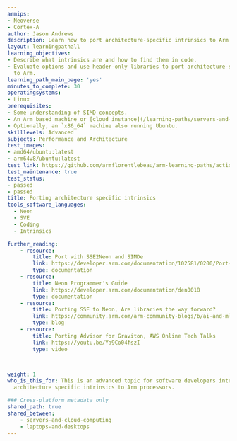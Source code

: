 ```yaml
---
armips:
- Neoverse
- Cortex-A
author: Jason Andrews
description: Learn how to port architecture-specific intrinsics to Arm processors.
layout: learningpathall
learning_objectives:
- Describe what intrinsics are and how to find them in code.
- Evaluate options and use header-only libraries to port architecture-specific intrinsics
  to Arm.
learning_path_main_page: 'yes'
minutes_to_complete: 30
operatingsystems:
- Linux
prerequisites:
- Some understanding of SIMD concepts.
- An Arm based machine or [cloud instance](/learning-paths/servers-and-cloud-computing/csp/) running Ubuntu Linux.
- Optionally, an `x86_64` machine also running Ubuntu.
skilllevels: Advanced
subjects: Performance and Architecture
test_images:
- amd64/ubuntu:latest
- arm64v8/ubuntu:latest
test_link: https://github.com/armflorentlebeau/arm-learning-paths/actions/runs/4312122327
test_maintenance: true
test_status:
- passed
- passed
title: Porting architecture specific intrinsics
tools_software_languages:
  - Neon
  - SVE
  - Coding
  - Intrinsics

further_reading:
    - resource:
        title: Port with SSE2Neon and SIMDe
        link: https://developer.arm.com/documentation/102581/0200/Port-with-SSE2Neon-and-SIMDe
        type: documentation
    - resource:
        title: Neon Programmer's Guide
        link: https://developer.arm.com/documentation/den0018
        type: documentation
    - resource:
        title: Porting SSE to Neon, Are libraries the way forward?
        link: https://community.arm.com/arm-community-blogs/b/ai-and-ml-blog/posts/porting-sse-to-neon-are-libraries-the-way-forward
        type: blog
    - resource:
        title: Porting Advisor for Graviton, AWS Online Tech Talks
        link: https://youtu.be/Ya9Co04fszI
        type: video



weight: 1
who_is_this_for: This is an advanced topic for software developers interested in porting
  architecture specific intrinsics to Arm processors.

### Cross-platform metadata only
shared_path: true
shared_between:
    - servers-and-cloud-computing
    - laptops-and-desktops
---
```

